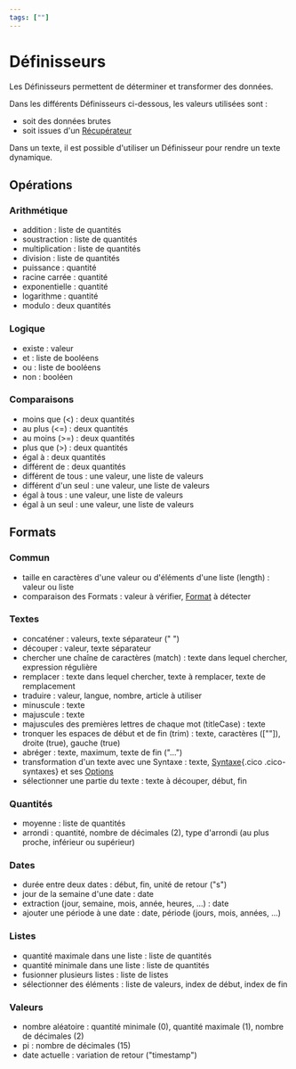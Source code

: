 ```yaml
---
tags: [""]
---
```


# Définisseurs

Les Définisseurs permettent de déterminer et transformer des données.

Dans les différents Définisseurs ci-dessous, les valeurs utilisées sont :

- soit des données brutes
- soit issues d'un [Récupérateur](/fr/concepts/recipes/getters)

Dans un texte, il est possible d'utiliser un Définisseur pour rendre un texte dynamique.

## Opérations

### Arithmétique
- addition : liste de quantités
- soustraction : liste de quantités
- multiplication : liste de quantités
- division : liste de quantités
- puissance : quantité
- racine carrée : quantité
- exponentielle : quantité
- logarithme : quantité
- modulo : deux quantités

### Logique
- existe : valeur
- et : liste de booléens
- ou : liste de booléens
- non : booléen

### Comparaisons
- moins que (<) : deux quantités
- au plus (<=) : deux quantités
- au moins (>=) : deux quantités
- plus que (>) : deux quantités
- égal à : deux quantités
- différent de : deux quantités
- différent de tous : une valeur, une liste de valeurs
- différent d'un seul : une valeur, une liste de valeurs
- égal à tous : une valeur, une liste de valeurs
- égal à un seul : une valeur, une liste de valeurs



## Formats

### Commun
- taille en caractères d'une valeur ou d'éléments d'une liste (length) : valeur ou liste
- comparaison des Formats : valeur à vérifier, [Format](/fr/concepts/recipes/formats) à détecter

### Textes
- concaténer : valeurs, texte séparateur (" ")
- découper : valeur, texte séparateur
- chercher une chaîne de caractères (match) : texte dans lequel chercher, expression régulière
- remplacer : texte dans lequel chercher, texte à remplacer, texte de remplacement
- traduire : valeur, langue, nombre, article à utiliser
- minuscule : texte
- majuscule : texte
- majuscules des premières lettres de chaque mot  (titleCase) : texte
- tronquer les espaces de début et de fin (trim) : texte, caractères ([""]), droite (true), gauche (true)
- abréger : texte, maximum, texte de fin ("...")
- transformation d'un texte avec une Syntaxe : texte, [Syntaxe](/fr/concepts/validations/syntaxes){.cico .cico-syntaxes} et ses [Options](/fr/concepts/recipes/options)
- sélectionner une partie du texte : texte à découper, début, fin

### Quantités
- moyenne : liste de quantités
- arrondi : quantité, nombre de décimales (2), type d'arrondi (au plus proche, inférieur ou supérieur)

### Dates
- durée entre deux dates : début, fin, unité de retour ("s")
- jour de la semaine d'une date : date
- extraction (jour, semaine, mois, année, heures, ...) : date
- ajouter une période à une date : date, période (jours, mois, années, ...)

### Listes
- quantité maximale dans une liste : liste de quantités
- quantité minimale dans une liste : liste de quantités
- fusionner plusieurs listes : liste de listes
- sélectionner des éléments : liste de valeurs, index de début, index de fin

### Valeurs
- nombre aléatoire : quantité minimale (0), quantité maximale (1), nombre de décimales (2)
- pi : nombre de décimales (15)
- date actuelle : variation de retour ("timestamp")
